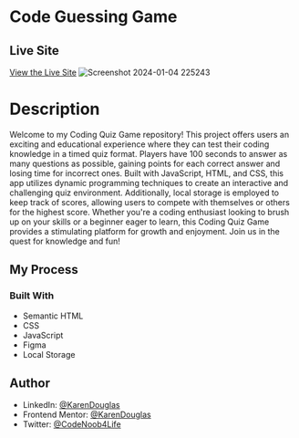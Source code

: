 # Code Guessing Game

## Live Site
[View the Live Site](https://karendouglas.github.io/code-quiz/)
![Screenshot 2024-01-04 225243](https://github.com/KarenDouglas/code-quiz/assets/79128405/a0f90874-22e5-478f-997e-923711d51070)

# Description
Welcome to my Coding Quiz Game repository! This project offers users an exciting and educational experience where they can test their coding knowledge in a timed quiz format. Players have 100 seconds to answer as many questions as possible, gaining points for each correct answer and losing time for incorrect ones. Built with JavaScript, HTML, and CSS, this app utilizes dynamic programming techniques to create an interactive and challenging quiz environment. Additionally, local storage is employed to keep track of scores, allowing users to compete with themselves or others for the highest score. Whether you're a coding enthusiast looking to brush up on your skills or a beginner eager to learn, this Coding Quiz Game provides a stimulating platform for growth and enjoyment. Join us in the quest for knowledge and fun!


## My Process

### Built With
- Semantic HTML
- CSS
- JavaScript
- Figma
- Local Storage

## Author

- LinkedIn: [@KarenDouglas](https://www.linkedin.com/in/karen-douglas-344974246/)
- Frontend Mentor: [@KarenDouglas](https://www.frontendmentor.io/profile/KarenDouglas)
- Twitter: [@CodeNoob4Life](https://twitter.com/CodeNoob4Life)


